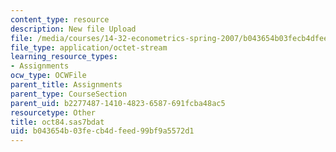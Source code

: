 ```yaml
---
content_type: resource
description: New file Upload
file: /media/courses/14-32-econometrics-spring-2007/b043654b03fecb4dfeed99bf9a5572d1_oct84.sas7bdat
file_type: application/octet-stream
learning_resource_types:
- Assignments
ocw_type: OCWFile
parent_title: Assignments
parent_type: CourseSection
parent_uid: b2277487-1410-4823-6587-691fcba48ac5
resourcetype: Other
title: oct84.sas7bdat
uid: b043654b-03fe-cb4d-feed-99bf9a5572d1
---
```

